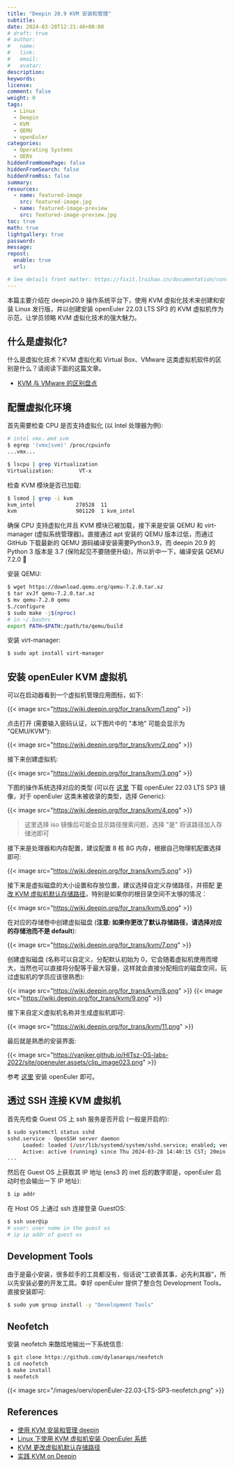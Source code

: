 ```yaml
---
title: "Deepin 20.9 KVM 安装和管理"
subtitle:
date: 2024-03-28T12:21:48+08:00
# draft: true
# author:
#   name:
#   link:
#   email:
#   avatar:
description:
keywords:
license:
comment: false
weight: 0
tags:
  - Linux
  - Deepin
  - KVM
  - QEMU
  - openEuler
categories:
  - Operating Systems
  - OERV
hiddenFromHomePage: false
hiddenFromSearch: false
hiddenFromRss: false
summary:
resources:
  - name: featured-image
    src: featured-image.jpg
  - name: featured-image-preview
    src: featured-image-preview.jpg
toc: true
math: true
lightgallery: true
password:
message:
repost:
  enable: true
  url:

# See details front matter: https://fixit.lruihao.cn/documentation/content-management/introduction/#front-matter
---
```


本篇主要介绍在 deepin20.9 操作系统平台下，使用 KVM 虚拟化技术来创建和安装 Linux 发行版，并以创建安装 openEuler 22.03 LTS SP3 的 KVM 虚拟机作为示范，让学员领略 KVM 虚拟化技术的强大魅力。

<!--more-->

## 什么是虚拟化?

什么是虚拟化技术？KVM 虚拟化和 Virtual Box、VMware 这类虚拟机软件的区别是什么？请阅读下面的这篇文章。

- [KVM 与 VMware 的区别盘点](https://www.redhat.com/zh/topics/virtualization/kvm-vs-vmware-comparison)

## 配置虚拟化环境

首先需要检查 CPU 是否支持虚拟化 (以 Intel 处理器为例):

```bash
# intel vmx，amd svm
$ egrep '(vmx|svm)' /proc/cpuinfo
...vmx...

$ lscpu | grep Virtualization
Virtualization:        VT-x
```

检查 KVM 模块是否已加载:

```bash
$ lsmod | grep -i kvm
kvm_intel             278528  11
kvm                   901120  1 kvm_intel
```

确保 CPU 支持虚拟化并且 KVM 模块已被加载，接下来是安装 QEMU 和 virt-manager (虚拟系统管理器)。直接通过 apt 安装的 QEMU 版本过低，而通过 GitHub 下载最新的 QEMU 源码编译安装需要Python3.9，而 deepin 20.9 的 Python 3 版本是 3.7 (保险起见不要随便升级)，所以折中一下，编译安装   QEMU 7.2.0 :rofl:

安装 QEMU:

```bash
$ wget https://download.qemu.org/qemu-7.2.0.tar.xz
$ tar xvJf qemu-7.2.0.tar.xz
$ mv qemu-7.2.0 qemu
$./configure
$ sudo make -j$(nproc)
# in ~/.bashrc
export PATH=$PATH:/path/to/qemu/build
```

安装 virt-manager:

```bash
$ sudo apt install virt-manager
```

## 安装 openEuler KVM 虚拟机

可以在启动器看到一个虚拟机管理应用图标，如下:

{{< image src="https://wiki.deepin.org/for_trans/kvm/1.png" >}}

点击打开 (需要输入密码认证，以下图片中的 "本地" 可能会显示为 "QEMU/KVM"):

{{< image src="https://wiki.deepin.org/for_trans/kvm/2.png" >}}

接下来创建虚拟机:

{{< image src="https://wiki.deepin.org/for_trans/kvm/3.png" >}}

下图的操作系统选择对应的类型 (可以在 [这里](https://www.openeuler.org/en/download/archive/) 下载 openEuler 22.03 LTS SP3 镜像，对于 openEuler 这类未被收录的类型，选择 Generic):

{{< image src="https://wiki.deepin.org/for_trans/kvm/4.png" >}}

> 这里选择 iso 镜像后可能会显示路径搜索问题，选择 "是" 将该路径加入存储池即可

接下来是处理器和内存配置，建议配置 8 核 8G 内存，根据自己物理机配置选择即可:

{{< image src="https://wiki.deepin.org/for_trans/kvm/5.png" >}}

接下来是虚拟磁盘的大小设置和存放位置，建议选择自定义存储路径，并搭配 [更改 KVM 虚拟机默认存储路径](https://www.cnblogs.com/hahaha111122222/p/15538763.html)，特别是如果你的根目录空间不太够的情况：

{{< image src="https://wiki.deepin.org/for_trans/kvm/6.png" >}}

在对应的存储卷中创建虚拟磁盘 (**注意: 如果你更改了默认存储路径，请选择对应的存储池而不是 default**):

{{< image  src="https://wiki.deepin.org/for_trans/kvm/7.png" >}}

创建虚拟磁盘 (名称可以自定义，分配默认初始为 0，它会随着虚拟机使用而增大，当然也可以直接将分配等于最大容量，这样就会直接分配相应的磁盘空间，玩过虚拟机的学员应该很熟悉):

{{< image  src="https://wiki.deepin.org/for_trans/kvm/8.png" >}}
{{< image  src="https://wiki.deepin.org/for_trans/kvm/9.png" >}}

接下来自定义虚拟机名称并生成虚拟机即可:

{{< image  src="https://wiki.deepin.org/for_trans/kvm/11.png" >}}

最后就是熟悉的安装界面:

{{< image src="https://vanjker.github.io/HITsz-OS-labs-2022/site/openeuler.assets/clip_image023.png" >}}

参考 [这里](https://vanjker.github.io/HITsz-OS-labs-2022/site/env/#22) 安装 openEuler 即可。

## 透过 SSH 连接 KVM 虚拟机

首先先检查 Guest OS 上 ssh 服务是否开启 (一般是开启的):

```bash
$ sudo systemctl status sshd
sshd.service - OpenSSH server daemon
     Loaded: loaded (/usr/lib/systemd/system/sshd.service; enabled; vendor preset: enabled)
     Active: active (running) since Thu 2024-03-28 14:40:15 CST; 20min ago
...
```

然后在 Guest OS 上获取其 IP 地址 (ens3 的 inet 后的数字即是，openEuler 启动时也会输出一下 IP 地址):

```bash
$ ip addr
```

在 Host OS 上通过 ssh 连接登录 GuestOS:

```bash
$ ssh user@ip
# user: user name in the guest os
# ip ip addr of guest os
```

## Development Tools

由于是最小安装，很多趁手的工具都没有，俗话说“工欲善其事，必先利其器”，所以先安装必要的开发工具。幸好 openEuler 提供了整合包 Development Tools，直接安装即可:

```bash
$ sudo yum group install -y "Development Tools"
```

## Neofetch

安装 neofetch 来酷炫地输出一下系统信息:

```bash
$ git clone https://github.com/dylanaraps/neofetch
$ cd neofetch
$ make install
$ neofetch
```

{{< image src="/images/oerv/openEuler-22.03-LTS-SP3-neofetch.png" >}}

## References

- [使用 KVM 安装和管理 deepin](https://wiki.deepin.org/zh/04_%E5%B8%B8%E8%A7%81%E9%97%AE%E9%A2%98FAQ/%E8%99%9A%E6%8B%9F%E6%9C%BA/%E5%A6%82%E4%BD%95%E4%BD%BF%E7%94%A8kvm%E5%AE%89%E8%A3%85%E5%92%8C%E7%AE%A1%E7%90%86deepin)
- [Linux 下使用 KVM 虚拟机安装 OpenEuler 系统](https://blog.51cto.com/zounan/4931973)
- [KVM 更改虚拟机默认存储路径](https://www.cnblogs.com/hahaha111122222/p/15538763.html)
- [实践 KVM on Deepin](https://wang-ray.github.io/os/2019/11/07/%E5%AE%9E%E8%B7%B5KVM-on-Deepin/)
